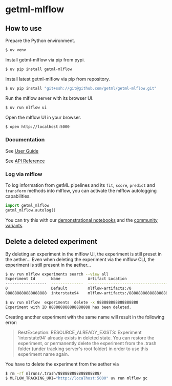 # getml-mlflow

## How to use

Prepare the Python environment.
```bash
$ uv venv
```

Install getml-mlflow via pip from pypi.
```bash
$ uv pip install getml-mlflow
```

Install latest getml-mlflow via pip from repository.
```bash
$ uv pip install "git+ssh://git@github.com/getml/getml-mlflow.git"
```

Run the mlflow server with its browser UI.
```bash
$ uv run mlflow ui
```

Open the mlflow UI in your browser.
```bash
$ open http://localhost:5000
```

### Documentation

See [User Guide](https://getml.com/dev/user_guide/concepts/mlflow_integration/)

See [API Reference](https://getml.com/dev/reference/mlflow/)

### Log via mlflow

To log information from getML pipelines and its `fit`, `score`, `predict` and `transform` methods into mlflow, you can activate the mlflow autologging capabilities.

```python
import getml_mlflow
getml_mlflow.autolog()
```

You can try this with our [demonstrational notebooks](https://github.com/getml/getml-demo/) and the [community variants](https://github.com/getml/getml-community/tree/main/demo-notebooks).

## Delete a deleted experiment

By deleting an experiment in the mlflow UI, the experiment is still preset in the aether...
Even when deleting the experiment via the mlflow CLI, the experiment is still present in the aether...

```bash
$ uv run mlflow experiments search --view all
Experiment Id       Name            Artifact Location
------------------  --------------  ------------------------------------
0                   Default         mlflow-artifacts:/0
888888888888888888  interstate94    mlflow-artifacts:/888888888888888888

$ uv run mlflow  experiments  delete -x 888888888888888888
Experiment with ID 888888888888888888 has been deleted.
```

Creating another experiment with the same name will result in the following error:
> RestException: RESOURCE_ALREADY_EXISTS: Experiment 'interstate94' already exists in deleted state. You can restore the experiment, or permanently delete the experiment from the .trash folder (under tracking server's root folder) in order to use this experiment name again.

You have to delete the experiment from the aether via
```bash
$ rm -rf mlruns/.trash/888888888888888888/
$ MLFLOW_TRACKING_URI="http://localhost:5000" uv run mlflow gc
```
